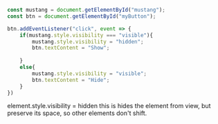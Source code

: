 ```js
const mustang = document.getElementById("mustang");
const btn = document.getElementById("myButton");

btn.addEventListener("click", event => {
    if(mustang.style.visibility === "visible"){
        mustang.style.visibility = "hidden";
        btn.textContent = "Show";
        
    }
    else{
        mustang.style.visibility = "visible";
        btn.textContent = "Hide";
    }
})
```

element.style.visibility = hidden
this is hides the element from view, but preserve its space, so other elements don't shift.

